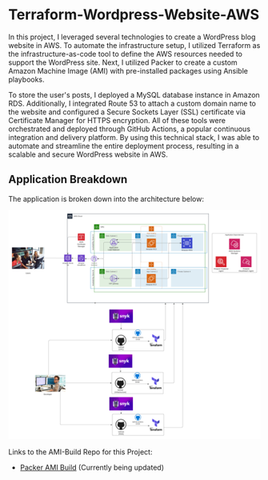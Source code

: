# Terraform-Wordpress-Website-AWS

In this project, I leveraged several technologies to create a WordPress blog website in AWS. To automate the infrastructure setup, I utilized Terraform as the infrastructure-as-code tool to define the AWS resources needed to support the WordPress site. Next, I utilized Packer to create a custom Amazon Machine Image (AMI) with pre-installed packages using Ansible playbooks.

To store the user's posts, I deployed a MySQL database instance in Amazon RDS. Additionally, I integrated Route 53 to attach a custom domain name to the website and configured a Secure Sockets Layer (SSL) certificate via Certificate Manager for HTTPS encryption. All of these tools were orchestrated and deployed through GitHub Actions, a popular continuous integration and delivery platform. By using this technical stack, I was able to automate and streamline the entire deployment process, resulting in a scalable and secure WordPress website in AWS.

## Application Breakdown

The application is broken down into the architecture below:

![wordpress](https://github.com/rjones18/Images/blob/main/AWS%20Wordpress%20Website.png)



Links to the AMI-Build Repo for this Project:

- [Packer AMI Build](https://github.com/rjones18/Wordpress-AMI-Build) (Currently being updated)

